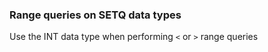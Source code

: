 ### Range queries on SETQ data types

Use the INT data type when performing `<` or `>` range queries  
